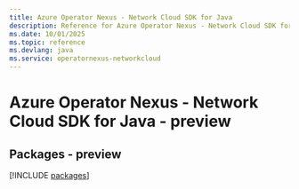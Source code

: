 ```yaml
---
title: Azure Operator Nexus - Network Cloud SDK for Java
description: Reference for Azure Operator Nexus - Network Cloud SDK for Java
ms.date: 10/01/2025
ms.topic: reference
ms.devlang: java
ms.service: operatornexus-networkcloud
---
```

# Azure Operator Nexus - Network Cloud SDK for Java - preview
## Packages - preview
[!INCLUDE [packages](operator-nexus---network-cloud-index.md)]